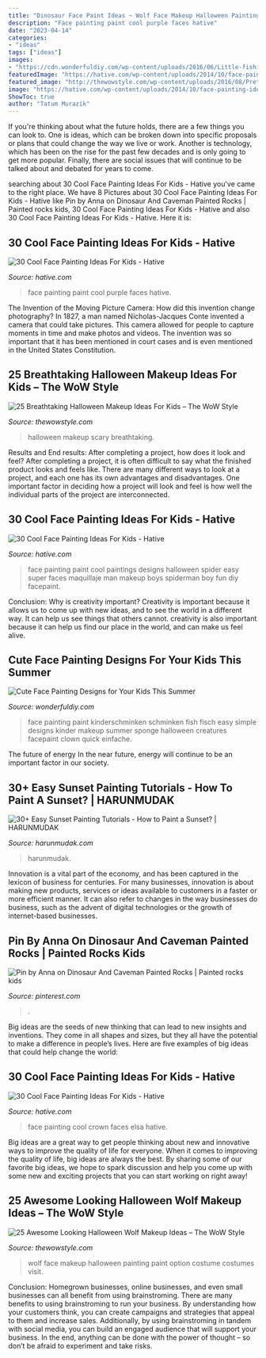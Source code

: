 ```yaml
---
title: "Dinosaur Face Paint Ideas ~ Wolf Face Makeup Halloween Painting Paint Option Costume Costumes Visit"
description: "Face painting paint cool purple faces hative"
date: "2023-04-14"
categories:
- "ideas"
tags: ["ideas"]
images:
- "https://cdn.wonderfuldiy.com/wp-content/uploads/2016/06/Little-fishies.jpg"
featuredImage: "https://hative.com/wp-content/uploads/2014/10/face-painting-ideas-for-kids/8-purple-face-paint-for-girl.jpg"
featured_image: "http://thewowstyle.com/wp-content/uploads/2016/08/Pretty-And-Scary-Halloween-Makeup.jpg"
image: "https://hative.com/wp-content/uploads/2014/10/face-painting-ideas-for-kids/25-cool-painting.jpg"
ShowToc: true
author: "Tatum Murazik"
---
```



If you're thinking about what the future holds, there are a few things you can look to. One is ideas, which can be broken down into specific proposals or plans that could change the way we live or work. Another is technology, which has been on the rise for the past few decades and is only going to get more popular. Finally, there are social issues that will continue to be talked about and debated for years to come.

	

		
searching about 30 Cool Face Painting Ideas For Kids - Hative you've came to the right place. We have 8 Pictures about 30 Cool Face Painting Ideas For Kids - Hative like Pin by Anna on Dinosaur And Caveman Painted Rocks | Painted rocks kids, 30 Cool Face Painting Ideas For Kids - Hative and also 30 Cool Face Painting Ideas For Kids - Hative. Here it is:
		
    
## 30 Cool Face Painting Ideas For Kids - Hative

<img loading=lazy src="https://hative.com/wp-content/uploads/2014/10/face-painting-ideas-for-kids/8-purple-face-paint-for-girl.jpg" onerror="this.onerror=null;this.src='https://tse4.mm.bing.net/th?id=OIP.Xmj3dNPvqgJmF3ERVES_hAHaJ2&amp;pid=15.1';" alt="30 Cool Face Painting Ideas For Kids - Hative">

_Source: hative.com_

>face painting paint cool purple faces hative. 

	

The Invention of the Moving Picture Camera: How did this invention change photography?
In 1827, a man named Nicholas-Jacques Conte invented a camera that could take pictures. This camera allowed for people to capture moments in time and make photos and videos. The invention was so important that it has been mentioned in court cases and is even mentioned in the United States Constitution.

    
## 25 Breathtaking Halloween Makeup Ideas For Kids – The WoW Style

<img loading=lazy src="http://thewowstyle.com/wp-content/uploads/2016/08/Pretty-And-Scary-Halloween-Makeup.jpg" onerror="this.onerror=null;this.src='https://tse1.mm.bing.net/th?id=OIP.b1ev4pF4NRX3zbzB7rjUpwHaLH&amp;pid=15.1';" alt="25 Breathtaking Halloween Makeup Ideas For Kids – The WoW Style">

_Source: thewowstyle.com_

>halloween makeup scary breathtaking. 

	

Results and End results: After completing a project, how does it look and feel?
After completing a project, it is often difficult to say what the finished product looks and feels like. There are many different ways to look at a project, and each one has its own advantages and disadvantages. One important factor in deciding how a project will look and feel is how well the individual parts of the project are interconnected.

    
## 30 Cool Face Painting Ideas For Kids - Hative

<img loading=lazy src="https://hative.com/wp-content/uploads/2014/10/face-painting-ideas-for-kids/25-cool-painting.jpg" onerror="this.onerror=null;this.src='https://tse3.mm.bing.net/th?id=OIP.F9ZsExz1Os-3c62vSq7jUQHaLH&amp;pid=15.1';" alt="30 Cool Face Painting Ideas For Kids - Hative">

_Source: hative.com_

>face painting paint cool paintings designs halloween spider easy super faces maquillaje man makeup boys spiderman boy fun diy facepaint. 

	

Conclusion: Why is creativity important?
Creativity is important because it allows us to come up with new ideas, and to see the world in a different way. It can help us see things that others cannot. creativity is also important because it can help us find our place in the world, and can make us feel alive.

    
## Cute Face Painting Designs For Your Kids This Summer

<img loading=lazy src="https://cdn.wonderfuldiy.com/wp-content/uploads/2016/06/Little-fishies.jpg" onerror="this.onerror=null;this.src='https://tse3.mm.bing.net/th?id=OIP.NKrrbcZalw4M5gUTXnUmMgHaJ4&amp;pid=15.1';" alt="Cute Face Painting Designs for Your Kids This Summer">

_Source: wonderfuldiy.com_

>face painting paint kinderschminken schminken fish fisch easy simple designs kinder makeup summer sponge halloween creatures facepaint clown quick einfache. 

	

The future of energy
In the near future, energy will continue to be an important factor in our society.

    
## 30+ Easy Sunset Painting Tutorials - How To Paint A Sunset? | HARUNMUDAK

<img loading=lazy src="https://www.harunmudak.com/wp-content/uploads/2020/12/sunset-painting-11-712x1024.jpg" onerror="this.onerror=null;this.src='https://tse3.mm.bing.net/th?id=OIP.LbkAyJ_BdIOVk6s7pSXaMwHaKp&amp;pid=15.1';" alt="30+ Easy Sunset Painting Tutorials - How to Paint a Sunset? | HARUNMUDAK">

_Source: harunmudak.com_

>harunmudak. 

	

Innovation is a vital part of the economy, and has been captured in the lexicon of business for centuries. For many businesses, innovation is about making new products, services or ideas available to customers in a faster or more efficient manner. It can also refer to changes in the way businesses do business, such as the advent of digital technologies or the growth of internet-based businesses.

    
## Pin By Anna On Dinosaur And Caveman Painted Rocks | Painted Rocks Kids

<img loading=lazy src="https://i.pinimg.com/736x/3d/c8/92/3dc8920419dea930b8c55ba1ba16bf6b.jpg" onerror="this.onerror=null;this.src='https://tse2.mm.bing.net/th?id=OIP.NqXBGATggQtzYbtcLzWdawHaJ4&amp;pid=15.1';" alt="Pin by Anna on Dinosaur And Caveman Painted Rocks | Painted rocks kids">

_Source: pinterest.com_

>. 

	

Big ideas are the seeds of new thinking that can lead to new insights and inventions. They come in all shapes and sizes, but they all have the potential to make a difference in people’s lives. Here are five examples of big ideas that could help change the world: 

    
## 30 Cool Face Painting Ideas For Kids - Hative

<img loading=lazy src="https://hative.com/wp-content/uploads/2014/10/face-painting-ideas-for-kids/9-elsas-crown.jpg" onerror="this.onerror=null;this.src='https://tse4.mm.bing.net/th?id=OIP.PKB1YmtuYc41Qu995jNZ0gHaLH&amp;pid=15.1';" alt="30 Cool Face Painting Ideas For Kids - Hative">

_Source: hative.com_

>face painting cool crown faces elsa hative. 

	

Big ideas are a great way to get people thinking about new and innovative ways to improve the quality of life for everyone. When it comes to improving the quality of life, big ideas are always the best. By sharing some of our favorite big ideas, we hope to spark discussion and help you come up with some new and exciting projects that you can start working on right away!

    
## 25 Awesome Looking Halloween Wolf Makeup Ideas – The WoW Style

<img loading=lazy src="http://thewowstyle.com/wp-content/uploads/2016/08/Wolf-Face-Paint-Makeup.jpg" onerror="this.onerror=null;this.src='https://tse2.mm.bing.net/th?id=OIP.T3Q50CQaKHqV1QCVi2ilxwHaKU&amp;pid=15.1';" alt="25 Awesome Looking Halloween Wolf Makeup Ideas – The WoW Style">

_Source: thewowstyle.com_

>wolf face makeup halloween painting paint option costume costumes visit. 

	

Conclusion: Homegrown businesses, online businesses, and even small businesses can all benefit from using brainstroming.
There are many benefits to using brainstroming to run your business. By understanding how your customers think, you can create campaigns and strategies that appeal to them and increase sales. Additionally, by using brainstroming in tandem with social media, you can build an engaged audience that will support your business. In the end, anything can be done with the power of thought – so don’t be afraid to experiment and take risks.

